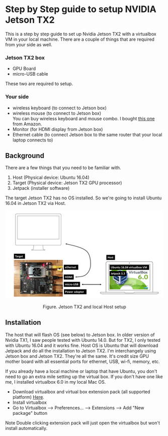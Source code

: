 # Step by Step guide to setup NVIDIA Jetson TX2 

This is a step by step guide to set up Nvidia Jetson TX2 with a virtualbox VM in your local machine. There are a couple of things that are required from your side as well. 

### Jetson TX2 box 

- GPU Board
- micro-USB cable 

These two are required to setup. 

### Your side

- wireless keyboard (to connect to Jetson box)
- wireless mouse (to connect to Jetson box)  
You can buy wireless keyboard and mouse combo. I bought <a href="https://www.amazon.com/gp/product/B079JLY5M5/ref=oh_aui_detailpage_o00_s00?ie=UTF8&psc=1" target="_blank">this one</a> from Amazon. 
- Monitor (for HDMI display from Jetson box)
- Ethernet cable (to connect Jetson box to the same router that your local laptop connects to) 

## Background

There are a few things that you need to be familiar with. 

1. Host (Physical device: Ubuntu 16.04) 
2. Target (Physical device: Jetson TX2 GPU processor) 
3. Jetpack (installer software) 

The target Jetson TX2 has no OS installed. So we're going to install Ubuntu 16.04 in Jetson TX2 via Host. 

<p align="center">
<img src="img/flowchart.png" width="800"></p>
<p align="center">Figure. Jetson TX2 and local Host setup</p>

## Installation 

The host that will flash OS (see below) to Jetson box. In older version of Nvidia TX1, I saw people tested with Ubuntu 14.0. But for TX2, I only tested with Ubuntu 16.04 and it works fine. Host OS is Ubuntu that will download Jetpack and do all the installation to Jetson TX2. I'm interchangely using Jetson box and Jetson TX2. They're all the same. It's credit size GPU mother board with all essential ports for ethernet, USB, wi-fi, memory, etc. 

If you already have a local machine or laptop that have Ubuntu, you don't need to go an extra mile setting up the virtual box. If you don't have one like me, I installed virtualbox 6.0 in my local Mac OS. 

- Download virtualbox and virtual box extension pack (all supported platform) <a href="https://www.virtualbox.org/wiki/Downloads">Here</a>. 
- Install virtualbox 
- Go to Virtualbox --> Preferences... --> Extensions --> Add "New package" button 

Note
Double clicking extension pack will just open the virtualbox but won't install automatically.  




